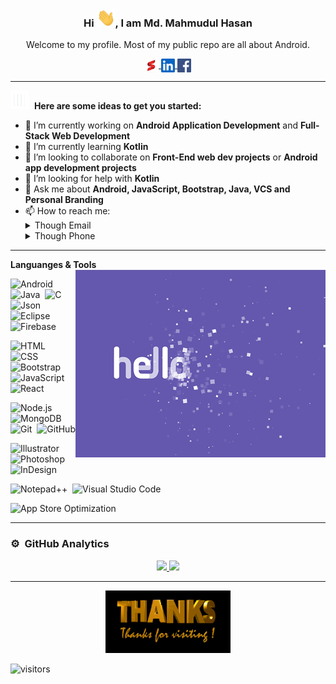 <div align="center">
<h3> Hi <img src="https://github.com/Mike-leonard/Mike-leonard/blob/main/resources/hi.gif" width="30px">, I am Md. Mahmudul Hasan </h3>
<p>Welcome to my profile. Most of my public repo are all about Android.</p>
	<a href="https://hitnext.design/">
		<img align="center" alt="Hitnext.design" width="22px" src="https://github.com/Mike-leonard/Mike-leonard/blob/main/resources/favicon.png" />
	</a>
	<a href="https://www.linkedin.com/hasan-mortuza">
		<img align="center" alt="Linkedin" width="22px" src="https://github.com/Mike-leonard/Mike-leonard/blob/main/resources/linkedin-icon.svg" />
	</a>
	<a href="https://www.facebook.com/M.h.mortuza">
		<img align="center" alt="Facebook" width="22px"  src="https://github.com/Mike-leonard/Mike-leonard/blob/main/resources/facebook.svg" />
	</a>
	<br />
</div>

****

<img src="https://github.com/Mike-leonard/Mike-leonard/blob/main/resources/giphy.webp" width="30px">&nbsp; <strong>Here are some ideas to get you started:</strong>

- 🔭 I’m currently working on <strong>Android Application Development</strong> and <strong>Full-Stack Web Development</strong>
- 🌱 I’m currently learning <strong>Kotlin</strong>
- 👯 I’m looking to collaborate on <strong>Front-End web dev projects</strong> or <strong>Android app development projects</strong>
- 🤔 I’m looking for help with <strong>Kotlin</strong>
- 💬 Ask me about <strong>Android, JavaScript, Bootstrap, Java, VCS and Personal Branding</strong>
- 📫 How to reach me: 	<details>
              <summary>Though Email</summary>
              <ul>
                <strong>mortuza.7@gmail.com</strong>
              </ul>
            </details>
            <details>
              <summary>Though Phone</summary>
              <ul>
		      </strong><a href="tel:+8801815813407">+880-1815813407 </a></strong>
              </ul>
            </details>


****

**Languanges & Tools**
<img align="right" src="https://github.com/Mike-leonard/Mike-leonard/blob/main/resources/hello_world.gif" width="400px" />

![Android](https://img.shields.io/badge/-Android-05122A?style=flat&logo=androidstudio)&nbsp;
![Java](https://img.shields.io/badge/-Java-05122A?style=flat&logo=Java&logoColor=FFA518)&nbsp;
![C](https://img.shields.io/badge/-C-05122A?style=flat&logo=C&logoColor=A8B9CC)&nbsp;
![Json](https://img.shields.io/badge/-Json-05122A?style=flat&logo=json)&nbsp;
![Eclipse](https://img.shields.io/badge/-Eclipse-05122A?style=flat&logo=eclipse-ide&logoColor=2C2255)&nbsp;
![Firebase](https://img.shields.io/badge/-Firebase-05122A?style=flat&logo=firebase)

![HTML](https://img.shields.io/badge/-HTML-05122A?style=flat&logo=HTML5)&nbsp;
![CSS](https://img.shields.io/badge/-CSS-05122A?style=flat&logo=CSS3&logoColor=1572B6)&nbsp;
![Bootstrap](https://img.shields.io/badge/-Bootstrap-05122A?style=flat&logo=bootstrap&logoColor=563D7C)&nbsp;
![JavaScript](https://img.shields.io/badge/-JavaScript-05122A?style=flat&logo=javascript)&nbsp;
![React](https://img.shields.io/badge/-React-05122A?style=flat&logo=react)

![Node.js](https://img.shields.io/badge/-Node.js-05122A?style=flat&logo=node.js)&nbsp;
![MongoDB](https://img.shields.io/badge/-MongoDB-05122A?style=flat&logo=mongodb)&nbsp;
![Git](https://img.shields.io/badge/-Git-05122A?style=flat&logo=git)&nbsp;
![GitHub](https://img.shields.io/badge/-GitHub-05122A?style=flat&logo=github)

![Illustrator](https://img.shields.io/badge/-Illustrator-05122A?style=flat&logo=adobe-illustrator)&nbsp;
![Photoshop](https://img.shields.io/badge/-Photoshop-05122A?style=flat&logo=adobe-photoshop)&nbsp;
![InDesign](https://img.shields.io/badge/-InDesign-05122A?style=flat&logo=adobe-indesign)

![Notepad++](https://img.shields.io/badge/-Notepad++-05122A?style=flat&logo=notepadplusplus)&nbsp;
![Visual Studio Code](https://img.shields.io/badge/-Vs%20Code-05122A?style=flat&logo=visual-studio-code&logoColor=007ACC)

![App Store Optimization](https://img.shields.io/badge/-Aso-05122A?style=flat&logo=android&logoColor=00599C)&nbsp;



****

 ### ⚙️ &nbsp;GitHub Analytics

<p align="center">
<a href="https://github.com/mike-leonard">
  <img height="180em" src="https://github-readme-stats-eight-theta.vercel.app/api?username=mike-leonard&show_icons=true&theme=algolia&include_all_commits=true&count_private=true"/>
  <img height="180em" src="https://github-readme-stats-eight-theta.vercel.app/api/top-langs/?username=mike-leonard&layout=compact&langs_count=8&theme=algolia"/>
</a>
</p> 


****


<p align="center">
  
  <img width="200" height="100" src="https://github.com/Mike-leonard/Mike-leonard/blob/main/resources/thanks.gif">

</p>

![visitors](https://visitor-badge.glitch.me/badge?page_id=mike-leonard) 




